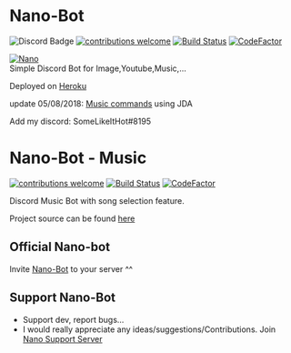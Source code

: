 # Nano-Bot
![Discord Badge](https://discordapp.com/api/guilds/458296099049046018/embed.png)
[![contributions welcome](https://img.shields.io/badge/contributions-welcome-brightgreen.svg?style=flat)](https://github.com/MadeYoga/Nano-Bot/issues)
[![Build Status](https://travis-ci.org/MadeYoga/Nano-Bot.png?branch=master)](https://travis-ci.org/MadeYoga/Nano-Bot)
[![CodeFactor](https://www.codefactor.io/repository/github/madeyoga/nano-bot/badge)](https://www.codefactor.io/repository/github/madeyoga/nano-bot)

<a href="https://discordbots.org/bot/458298539517411328" >
  <img src="https://discordbots.org/api/widget/458298539517411328.svg" alt="Nano" />
</a>

<div>Simple Discord Bot for Image,Youtube,Music,...</div>

Deployed on <a href="https://www.heroku.com">Heroku</a>

update 05/08/2018: <a href="https://github.com/MadeYoga/San">Music commands</a> using JDA

<div>Add my discord: SomeLikeItHot#8195</div>

# Nano-Bot - Music
[![contributions welcome](https://img.shields.io/badge/contributions-welcome-brightgreen.svg?style=flat)](https://github.com/dwyl/esta/issues)
[![Build Status](https://travis-ci.org/MadeYoga/San.png?branch=master)](https://travis-ci.org/MadeYoga/San)
[![CodeFactor](https://www.codefactor.io/repository/github/madeyoga/san/badge)](https://www.codefactor.io/repository/github/madeyoga/san)

Discord Music Bot with song selection feature.

Project source can be found [here](https://github.com/MadeYoga/San)

## Official Nano-bot
Invite <a href="https://github.com/MadeYoga/Nano-Bot">Nano-Bot</a> to your server ^^

## Support Nano-Bot
- Support dev, report bugs...
- I would really appreciate any ideas/suggestions/Contributions.
Join [Nano Support Server](https://discord.gg/Y8sB4ay)


